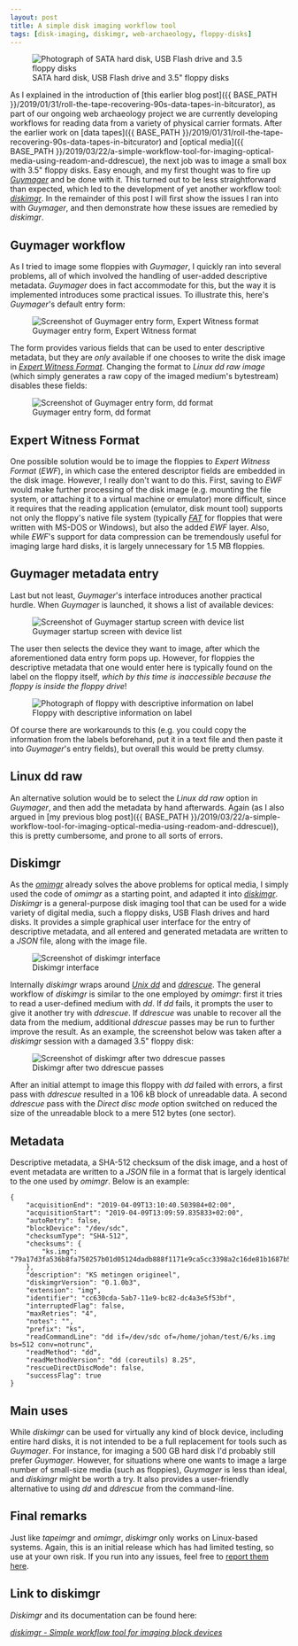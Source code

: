 ```yaml
---
layout: post
title: A simple disk imaging workflow tool
tags: [disk-imaging, diskimgr, web-archaeology, floppy-disks]
---
```


<figure class="image">
  <img src="{{ BASE_PATH }}/images/2019/04/floppies.jpg" alt="Photograph of SATA hard disk, USB Flash drive and 3.5 floppy disks">
  <figcaption>SATA hard disk, USB Flash drive and 3.5" floppy disks</figcaption>
</figure>

As I explained in the introduction of [this earlier blog post]({{ BASE_PATH }}/2019/01/31/roll-the-tape-recovering-90s-data-tapes-in-bitcurator), as part of our ongoing web archaeology project we are currently developing workflows for reading data from a variety of physical carrier formats. After the earlier work on [data tapes]({{ BASE_PATH }}/2019/01/31/roll-the-tape-recovering-90s-data-tapes-in-bitcurator) and [optical media]({{ BASE_PATH }}/2019/03/22/a-simple-workflow-tool-for-imaging-optical-media-using-readom-and-ddrescue), the next job was to image a small box with 3.5" floppy disks. Easy enough, and my first thought was to fire up [*Guymager*](https://guymager.sourceforge.io/) and be done with it. This turned out to be less straightforward than expected, which led to the development of yet another workflow tool: [*diskimgr*](https://github.com/KBNLresearch/diskimgr). In the remainder of this post I will first show the issues I ran into with *Guymager*, and then demonstrate how these issues are remedied by *diskimgr*.

<!-- more -->

## Guymager workflow

As I tried to image some floppies with *Guymager*, I quickly ran into several problems, all of which involved the handling of user-added descriptive metadata. *Guymager* does in fact accommodate for this, but the way it is implemented introduces some practical issues. To illustrate this, here's *Guymager*'s default entry form: 

<figure class="image">
  <img src="{{ BASE_PATH }}/images/2019/04/guymager-entry.png" alt="Screenshot of Guymager entry form, Expert Witness format">
  <figcaption>Guymager entry form, Expert Witness format</figcaption>
</figure>

The form provides various fields that can be used to enter descriptive metadata, but they are *only* available if one chooses to write the disk image in [*Expert Witness Format*](https://www.loc.gov/preservation/digital/formats/fdd/fdd000406.shtml). Changing the format to *Linux dd raw image* (which simply generates a raw copy of the imaged medium's bytestream) disables these fields:

<figure class="image">
  <img src="{{ BASE_PATH }}/images/2019/04/guymager-dd.png" alt="Screenshot of Guymager entry form, dd format">
  <figcaption>Guymager entry form, dd format</figcaption>
</figure>

## Expert Witness Format

One possible solution would be to image the floppies to *Expert Witness Format* (*EWF*), in which case the entered descriptor fields are embedded in the disk image. However, I really don't want to do this. First, saving to *EWF* would make further processing of the disk image (e.g. mounting the file system, or attaching it to a virtual machine or emulator) more difficult, since it requires that the reading application (emulator, disk mount tool) supports not only the floppy's native file system (typically [*FAT*](https://forensicswiki.org/wiki/FAT) for floppies that were written with MS-DOS or Windows), but also the added *EWF* layer. Also, while *EWF*'s support for data compression can be  tremendously useful for imaging large hard disks, it is largely unnecessary for 1.5 MB floppies.

## Guymager metadata entry 

Last but not least, *Guymager*'s interface introduces another practical hurdle. When *Guymager* is launched, it shows a list of available devices: 

<figure class="image">
  <img src="{{ BASE_PATH }}/images/2019/04/guymager-mainscreen.png" alt="Screenshot of Guymager startup screen with device list">
  <figcaption>Guymager startup screen with device list</figcaption>
</figure>

The user then selects the device they want to image, after which the aforementioned data entry form pops up. However, for floppies the descriptive metadata that one would enter here is typically found on the label on the floppy itself, *which by this time is inaccessible because the floppy is inside the floppy drive*!

<figure class="image">
  <img src="{{ BASE_PATH }}/images/2019/04/floppy-label.jpg" alt="Photograph of floppy with descriptive information on label">
  <figcaption>Floppy with descriptive information on label</figcaption>
</figure>

Of course there are workarounds to this (e.g. you could copy the information from the labels beforehand, put it in a text file and then paste it into *Guymager*'s entry fields), but overall this would be pretty clumsy.

## Linux dd raw

An alternative solution would be to select the *Linux dd raw* option in *Guymager*, and then add the metadata by hand afterwards. Again (as I also argued in [my previous blog post]({{ BASE_PATH }}/2019/03/22/a-simple-workflow-tool-for-imaging-optical-media-using-readom-and-ddrescue)), this is pretty cumbersome, and prone to all sorts of errors.

## Diskimgr

As the [*omimgr*](https://github.com/KBNLresearch/omimgr) already solves the above problems for optical media, I simply used the code of *omimgr* as a starting point, and adapted it into [*diskimgr*](https://github.com/KBNLresearch/diskimgr). *Diskimgr* is a general-purpose disk imaging tool that can be used for a wide variety of digital media, such a floppy disks, USB Flash drives and hard disks. It provides a simple graphical user interface for the entry of descriptive metadata, and all entered and generated metadata are written to a *JSON* file, along with the image file.

<figure class="image">
  <img src="{{ BASE_PATH }}/images/2019/04/diskimgr-1.png" alt="Screenshot of diskimgr interface">
  <figcaption>Diskimgr interface</figcaption>
</figure>

Internally *diskimgr* wraps around [*Unix dd*](https://linux.die.net/man/1/dd) and [*ddrescue*](https://linux.die.net/man/1/ddrescue). The general workflow of *diskimgr* is similar to the one employed by *omimgr*: first it tries to read a user-defined medium with *dd*. If *dd* fails, it prompts the user to give it another try with *ddrescue*. If *ddrescue* was unable to recover all the data from the medium, additional *ddrescue* passes may be run to further improve the result. As an example, the screenshot below was taken after a *diskimgr* session with a damaged 3.5" floppy disk:

<figure class="image">
  <img src="{{ BASE_PATH }}/images/2019/04/ddrescue-pass2.png" alt="Screenshot of diskimgr after two ddrescue passes">
  <figcaption>Diskimgr after two ddrescue passes</figcaption>
</figure>

After an initial attempt to image this floppy with *dd* failed with errors, a first pass with *ddrescue* resulted in a 106 kB block of unreadable data. A second *ddrescue* pass with the *Direct disc mode* option switched on reduced the size of the unreadable block to a mere 512 bytes (one sector).

## Metadata

Descriptive metadata, a SHA-512 checksum of the disk image, and a host of event metadata are written to a *JSON* file in a format that is largely identical to the one used by *omimgr*. Below is an example:

    {
        "acquisitionEnd": "2019-04-09T13:10:40.503984+02:00",
        "acquisitionStart": "2019-04-09T13:09:59.835833+02:00",
        "autoRetry": false,
        "blockDevice": "/dev/sdc",
        "checksumType": "SHA-512",
        "checksums": {
            "ks.img": "79a17d3fa536b8fa750257b01d05124dadb888f1171e9ca5cc3398a2c16de81b1687b52c70135b966409a723ef5f3960536a6e994847c5ebe7d5eaffefa62dc7"
        },
        "description": "KS metingen origineel",
        "diskimgrVersion": "0.1.0b3",
        "extension": "img",
        "identifier": "cc630cda-5ab7-11e9-bc82-dc4a3e5f53bf",
        "interruptedFlag": false,
        "maxRetries": "4",
        "notes": "",
        "prefix": "ks",
        "readCommandLine": "dd if=/dev/sdc of=/home/johan/test/6/ks.img bs=512 conv=notrunc",
        "readMethod": "dd",
        "readMethodVersion": "dd (coreutils) 8.25",
        "rescueDirectDiscMode": false,
        "successFlag": true
    }

## Main uses

While *diskimgr* can be used for virtually any kind of block device, including entire hard disks, it is not intended to be a full replacement for tools such as *Guymager*. For instance, for imaging a 500 GB hard disk I'd probably still prefer *Guymager*. However, for situations where one wants to image a large number of small-size media (such as floppies), *Guymager* is less than ideal, and *diskimgr* might be worth a try. It also provides a user-friendly alternative to using *dd* and *ddrescue* from the command-line.

## Final remarks

Just like *tapeimgr* and *omimgr*, *diskimgr* only works on Linux-based systems. Again, this is an initial release which has had limited testing, so use at your own risk. If you run into any issues, feel free to [report them here](https://github.com/KBNLresearch/diskimgr/issues).

## Link to diskimgr

*Diskimgr* and its documentation can be found here:

[*diskimgr - Simple workflow tool for imaging block devices*](https://github.com/KBNLresearch/diskimgr)
